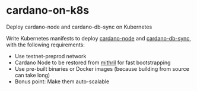 # cardano-on-k8s
Deploy cardano-node and cardano-db-sync on Kubernetes

Write Kubernetes manifests to deploy [cardano-node](https://github.com/IntersectMBO/cardano-node) and [cardano-db-sync](https://github.com/IntersectMBO/cardano-db-sync), with the following requirements:
- Use testnet-preprod network
- Cardano Node to be restored from [mithril](https://github.com/input-output-hk/mithril) for fast bootstrapping
- Use pre-built binaries or Docker images (because building from source can take long)
- Bonus point: Make them auto-scalable
